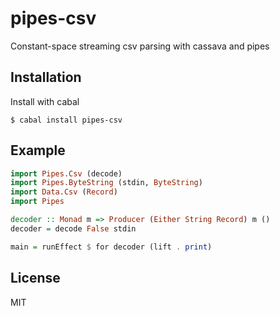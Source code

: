 
# pipes-csv

  Constant-space streaming csv parsing with cassava and pipes

## Installation

  Install with cabal

    $ cabal install pipes-csv

## Example

```haskell
import Pipes.Csv (decode)
import Pipes.ByteString (stdin, ByteString)
import Data.Csv (Record)
import Pipes

decoder :: Monad m => Producer (Either String Record) m ()
decoder = decode False stdin

main = runEffect $ for decoder (lift . print)
```


## License

  MIT
